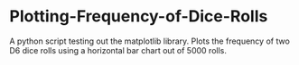 # Plotting-Frequency-of-Dice-Rolls
A python script testing out the matplotlib library. Plots the frequency of two D6 dice rolls using a horizontal bar chart out of 5000 rolls.
